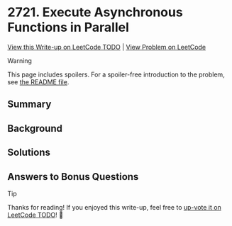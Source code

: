 # 2721. Execute Asynchronous Functions in Parallel

[View this Write-up on LeetCode TODO](https://leetcode.com/problems/execute-asynchronous-functions-in-parallel/solutions/) | [View Problem on LeetCode](https://leetcode.com/problems/execute-asynchronous-functions-in-parallel/)

> [!WARNING]  
> This page includes spoilers. For a spoiler-free introduction to the problem, see [the README file](README.md).

## Summary

## Background

## Solutions

## Answers to Bonus Questions

> [!TIP]  
> Thanks for reading! If you enjoyed this write-up, feel free to [up-vote it on LeetCode TODO](https://leetcode.com/problems/execute-asynchronous-functions-in-parallel/solutions/)! 🙏
